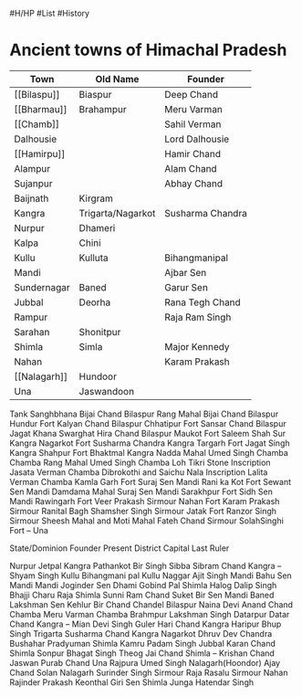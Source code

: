 #H/HP #List #History 
# Ancient towns of Himachal Pradesh
| Town         | Old Name          | Founder          |
| ------------ | ----------------- | ---------------- |
| [[Bilaspu]] | Biaspur           | Deep Chand       |
| [[Bharmau]] | Brahampur         | Meru Varman      |
| [[Chamb]]   |                   | Sahil Verman     |
| Dalhousie    |                   | Lord Dalhousie   |
| [[Hamirpu]] |                   | Hamir Chand      |
| Alampur      |                   | Alam Chand       |
| Sujanpur     |                   | Abhay Chand      |
| Baijnath     | Kirgram           |                  |
| Kangra       | Trigarta/Nagarkot | Susharma Chandra |
| Nurpur       | Dhameri           |                  |
| Kalpa        | Chini             |                  |
| Kullu        | Kulluta           | Bihangmanipal    |
| Mandi        |                   | Ajbar Sen        |
| Sundernagar  | Baned             | Garur Sen        |
| Jubbal       | Deorha            | Rana Tegh Chand  |
| Rampur       |                   | Raja Ram Singh   |
| Sarahan      | Shonitpur         |                  |
| Shimla       | Simla             | Major Kennedy    |
| Nahan        |                   | Karam Prakash    |
| [[Nalagarh]] | Hundoor           |                  |
| Una          | Jaswandoon        |                  |
 
 Tank Sanghbhana Bijai Chand Bilaspur
Rang Mahal Bijai Chand Bilaspur
Hundur Fort Kalyan Chand Bilaspur
Chhatipur Fort Sansar Chand Bilaspur
Jagat Khana Swarghat Hira Chand Bilaspur
Maukot Fort Saleem Shah Sur Kangra
Nagarkot Fort Susharma Chandra Kangra
Targarh Fort Jagat Singh Kangra
Shahpur Fort Bhaktmal Kangra
Nadda Mahal Umed Singh Chamba
Chamba Rang Mahal Umed Singh Chamba
Loh Tikri Stone Inscription Jasata Verman Chamba
Dibrokothi and Saichu Nala Inscription Lalita Verman Chamba
Kamla Garh Fort Suraj Sen Mandi
Rani ka Kot Fort Sewant Sen Mandi
Damdama Mahal Suraj Sen Mandi
Sarakhpur Fort Sidh Sen Mandi
Rawingarh Fort Veer Prakash Sirmour
Nahan Fort Karam Prakash Sirmour
Ranital Bagh Shamsher Singh Sirmour
Jatak Fort Ranzor Singh Sirmour
Sheesh Mahal and Moti Mahal Fateh Chand Sirmour
SolahSinghi Fort – Una


State/Dominion
Founder
Present District
Capital
Last Ruler

Nurpur Jetpal Kangra Pathankot Bir Singh
Sibba Sibram Chand Kangra – Shyam Singh
Kullu Bihangmani pal Kullu Naggar Ajit Singh
Mandi Bahu Sen Mandi Mandi Joginder Sen
Dhami Gobind Pal Shimla Halog Dalip Singh
Bhajji Charu Raja Shimla Sunni Ram Chand
Suket Bir Sen Mandi Baned Lakshman Sen
Kehlur Bir Chand Chandel Bilaspur Naina Devi Anand Chand
Chamba Meru Varman Chamba Brahmpur Lakshman Singh
Datarpur Datar Chand Kangra – Mian Devi Singh
Guler Hari Chand Kangra Haripur Bhup Singh
Trigarta Susharma Chand Kangra Nagarkot Dhruv Dev Chandra
Bushahar Pradyuman Shimla Kamru Padam Singh
Jubbal Karan Chand Shimla Sonpur Bhagat Singh
Theog Jai Chand Shimla – Krishan Chand
Jaswan Purab Chand Una Rajpura Umed Singh
Nalagarh(Hoondor) Ajay Chand Solan Nalagarh Surinder Singh
Sirmour Raja Rasalu Sirmour Nahan Rajinder Prakash
Keonthal Giri Sen Shimla Junga Hatendar Singh